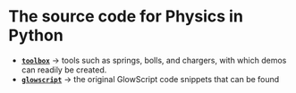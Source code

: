 # The source code for Physics in Python

- [**`toolbox`**](toolbox) &rarr; tools such as springs, bolls, and chargers, with which demos can readily be created.
- [**`glowscript`**](glowscript) &rarr; the original GlowScript code snippets that can be found 


